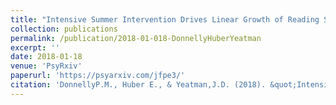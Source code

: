 ```yaml
---
title: "Intensive Summer Intervention Drives Linear Growth of Reading Skill in Struggling Readers."
collection: publications
permalink: /publication/2018-01-018-DonnellyHuberYeatman
excerpt: ''
date: 2018-01-18
venue: 'PsyRxiv'
paperurl: 'https://psyarxiv.com/jfpe3/'
citation: 'DonnellyP.M., Huber E., & Yeatman,J.D. (2018). &quot;Intensive Summer Intervention Drives Linear Growth of Reading Skill in Struggling Readers.&quot; <i>PsyRxiv</i>. [Preprint].'
---
```


